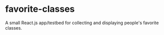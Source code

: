 # favorite-classes

A small React.js app/testbed for collecting and displaying people's favorite classes.
